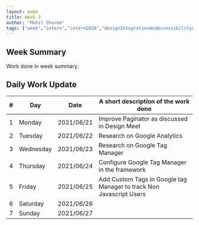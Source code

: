 ```yaml
---
layout: page
title: Week 3
author: "Mohit Sharma"
tags: ["week","intern","intern2020","designIntegrationAndAccessibilityAudit","week#3","eval#1"]
---
```


## Week Summary

 
Work done in week summary.

## Daily Work Update

|\#|Day|Date|A short description of the work done|  
|---	|---	|---	|---	|  
|1   	| Monday 	|   2021/06/21	| Improve Paginator as discussed in Design Meet |  
|2   	| Tuesday  	|   2021/06/22	| Research on Google Analytics	|  
|3   	| Wednesday  	|  2021/06/23 	| Research on Google Tag Manager |  
|4   	| Thursday  	|   2021/06/24	| Configure Google Tag Manager in the framework |  
|5   	| Friday  	|   2021/06/25	| Add Custom Tags in Google tag Manager to track Non Javascript Users |  
|6   	| Saturday  	|   2021/06/26	| 	|  
|7   	| Sunday  	|   2021/06/27	|  |  
